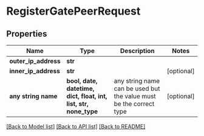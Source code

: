 # RegisterGatePeerRequest


## Properties
Name | Type | Description | Notes
------------ | ------------- | ------------- | -------------
**outer_ip_address** | **str** |  | 
**inner_ip_address** | **str** |  | [optional] 
**any string name** | **bool, date, datetime, dict, float, int, list, str, none_type** | any string name can be used but the value must be the correct type | [optional]

[[Back to Model list]](../README.md#documentation-for-models) [[Back to API list]](../README.md#documentation-for-api-endpoints) [[Back to README]](../README.md)


